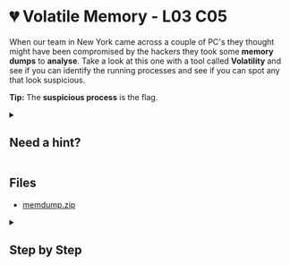 # 💔 Volatile Memory - L03 C05

When our team in New York came across a couple of PC's they thought might have been compromised by the hackers they took some **memory dumps** to **analyse**. Take a look at this one with a tool called **Volatility** and see if you can identify the running processes and see if you can spot any that look suspicious.

**Tip:** The **suspicious process** is the flag.

<details><summary>

## Need a hint?</summary>

```txt
💡 Hint: After identifying the correct profile use Volatility to identify the process lists to see the flag.
```

</details>

## Files

- [memdump.zip](https://drive.google.com/file/d/1jD1bEhX4Sqk6f_NChLjilmDDvnOy6u2Z/view?usp=sharing)

<details><summary>

## Step by Step</summary>

- Download the memdump.zip file
- Extract the contents and navigate there in a terminal
- Use volatility3 to get a list of processes `volatility3 -f memdump.mem windows.pslist.PsList`
  ![running volatility3](/assets/volatilememory1.jpg)
- One of them has a weird name which is the flag (without file extension)

`flag: 19hglski!hg`

</details>
